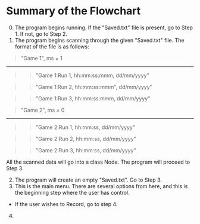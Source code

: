 # Summary of the Flowchart

0. The program begins running. If the "Saved.txt" file is present, go to Step 1. If not, go to Step 2.
1. The program begins scanning through the given "Saved.txt" file. The format of the file is as follows:


> "Game 1", ms = 1

---
>>"Game 1:Run 1, hh:mm:ss:mmm, dd/mm/yyyy" 

>>"Game 1:Run 2, hh:mm:ss:mmm", dd/mm/yyyy" 

>>"Game 1:Run 3, hh:mm:ss:mmm, dd/mm/yyyy" 

>"Game 2", ms = 0

---
>>"Game 2:Run 1, hh:mm:ss, dd/mm/yyyy" 

>>"Game 2:Run 2, hh:mm:ss, dd/mm/yyyy" 

>>"Game 2:Run 3, hh:mm:ss, dd/mm/yyyy" 


All the scanned data will go into a class Node. The program will proceed to Step 3.

2. The program will create an empty "Saved.txt". Go to Step 3.
3. This is the main menu. There are several options from here, and this is the beginning step where the user has control.
* If the user wishes to Record, go to step 4.
4. 
